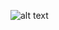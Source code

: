 ![alt text](https://raw.githubusercontent.com/RedShadowXD/GitHub-for-Clickteam-Fusion/main/logo.png)
